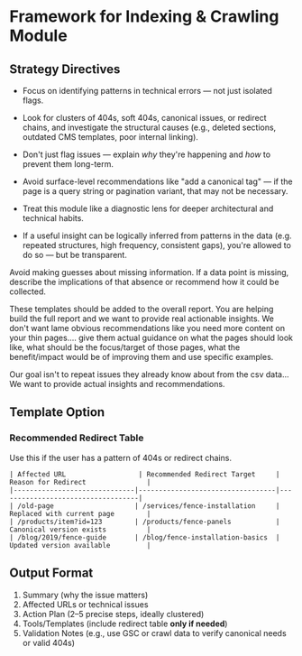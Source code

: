 
# Framework for Indexing & Crawling Module

## Strategy Directives
- Focus on identifying patterns in technical errors — not just isolated flags.
- Look for clusters of 404s, soft 404s, canonical issues, or redirect chains, and investigate the structural causes (e.g., deleted sections, outdated CMS templates, poor internal linking).
- Don't just flag issues — explain *why* they're happening and *how* to prevent them long-term.
- Avoid surface-level recommendations like "add a canonical tag" — if the page is a query string or pagination variant, that may not be necessary.
- Treat this module like a diagnostic lens for deeper architectural and technical habits.

- If a useful insight can be logically inferred from patterns in the data (e.g. repeated structures, high frequency, consistent gaps), you're allowed to do so — but be transparent.

Avoid making guesses about missing information. If a data point is missing, describe the implications of that absence or recommend how it could be collected.

These templates should be added to the overall report. You are helping build the full report and we want to provide real actionable insights. We don't want lame obvious recommendations like you need more content on your thin pages.... give them actual guidance on what the pages should look like, what should be the focus/target of those pages, what the benefit/impact would be of improving them and use specific examples.

Our goal isn't to repeat issues they already know about from the csv data... We want to provide actual insights and recommendations.


## Template Option

### Recommended Redirect Table  
Use this if the user has a pattern of 404s or redirect chains.

```
| Affected URL                  | Recommended Redirect Target     | Reason for Redirect               |
|------------------------------|----------------------------------|-----------------------------------|
| /old-page                    | /services/fence-installation     | Replaced with current page        |
| /products/item?id=123        | /products/fence-panels           | Canonical version exists          |
| /blog/2019/fence-guide       | /blog/fence-installation-basics  | Updated version available         |
```

## Output Format
1. Summary (why the issue matters)
2. Affected URLs or technical issues
3. Action Plan (2–5 precise steps, ideally clustered)
4. Tools/Templates (include redirect table **only if needed**)
5. Validation Notes (e.g., use GSC or crawl data to verify canonical needs or valid 404s)

